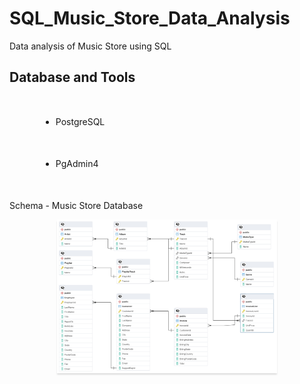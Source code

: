 # SQL_Music_Store_Data_Analysis
Data analysis of Music Store using SQL

<h2>Database and Tools</h2>
<ul>
  <li style="margin: 50px; padding: 0px;">PostgreSQL</li>
  <li style="margin: 50px; padding: 0px;">PgAdmin4</li>
</ul>



Schema - Music Store Database
<div style="text-align: center;">
    <img src="https://github.com/Sumeettt27/SQL_Music_Store_Data_Analysis/blob/main/Music_Store_Database_Schema.png" alt="amy's store dashboard" style="max-width:70%;box-shadow:0 2.8px 2.2px rgba(0, 0, 0, 0.12)" />
</div>

